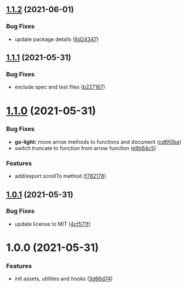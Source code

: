 ## [1.1.2](https://github.com/nydelic/toolbox/compare/v1.1.1...v1.1.2) (2021-06-01)


### Bug Fixes

* update package details ([6d24347](https://github.com/nydelic/toolbox/commit/6d24347976e730fd8479f6d8664b37eb01d8267b))

## [1.1.1](https://github.com/nydelic/toolbox/compare/v1.1.0...v1.1.1) (2021-05-31)


### Bug Fixes

* exclude spec and test files ([b227167](https://github.com/nydelic/toolbox/commit/b227167d1fb0d212659a7e420f560fa77ad9b6ab))

# [1.1.0](https://github.com/nydelic/toolbox/compare/v1.0.1...v1.1.0) (2021-05-31)


### Bug Fixes

* **go-light:** move arrow methods to functions and document ([cd6f0ba](https://github.com/nydelic/toolbox/commit/cd6f0ba20bc131596f6b704b71b00e876a09fa5d))
* switch truncate to function from arrow function ([e9b64c5](https://github.com/nydelic/toolbox/commit/e9b64c5f43bd52f9763959e88ddb041380dd5e9e))


### Features

* add/export scrollTo method ([f782178](https://github.com/nydelic/toolbox/commit/f782178627325175c496b1ccaec236a2f33860f9))

## [1.0.1](https://github.com/nydelic/toolbox/compare/v1.0.0...v1.0.1) (2021-05-31)


### Bug Fixes

* update license to MIT ([4cf571f](https://github.com/nydelic/toolbox/commit/4cf571f5314a3f12cc4a4aa7cd1307540763bd6f))

# 1.0.0 (2021-05-31)


### Features

* init assets, utilities and hooks ([3d66d74](https://github.com/nydelic/toolbox/commit/3d66d7468375c073bbfe55d4321c5d4ae570d951))
